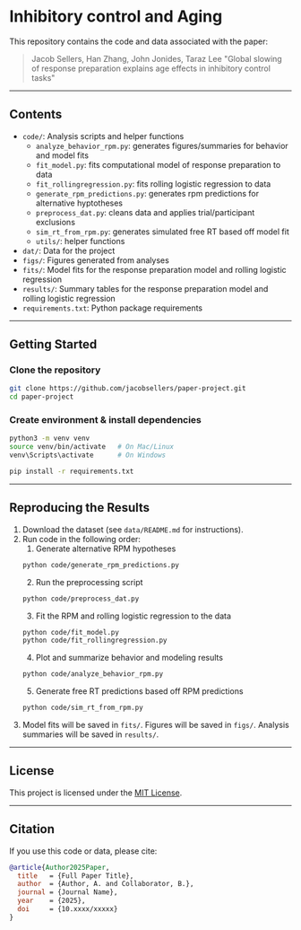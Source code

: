 # Inhibitory control and Aging

This repository contains the code and data associated with the paper:

> Jacob Sellers, Han Zhang, John Jonides, Taraz Lee "Global slowing of response preparation explains age effects in inhibitory control tasks"

---

## Contents
- `code/`: Analysis scripts and helper functions
  - `analyze_behavior_rpm.py`: generates figures/summaries for behavior and model fits
  - `fit_model.py`: fits computational model of response preparation to data
  - `fit_rollingregression.py`: fits rolling logistic regression to data
  - `generate_rpm_predictions.py`: generates rpm predictions for alternative hyptotheses
  - `preprocess_dat.py`: cleans data and applies trial/participant exclusions
  - `sim_rt_from_rpm.py`: generates simulated free RT based off model fit
  - `utils/`: helper functions
- `dat/`: Data for the project
- `figs/`: Figures generated from analyses
- `fits/`: Model fits for the response preparation model and rolling logistic regression
- `results/`: Summary tables for the response preparation model and rolling logistic regression
- `requirements.txt`: Python package requirements

---

## Getting Started

### Clone the repository
```bash
git clone https://github.com/jacobsellers/paper-project.git
cd paper-project
```

### Create environment & install dependencies
```bash
python3 -m venv venv
source venv/bin/activate   # On Mac/Linux
venv\Scripts\activate      # On Windows

pip install -r requirements.txt
```

---

## Reproducing the Results
1. Download the dataset (see `data/README.md` for instructions).
2. Run code in the following order:
    1. Generate alternative RPM hypotheses
    ```bash
    python code/generate_rpm_predictions.py
    ```
    2. Run the preprocessing script
    ```bash
    python code/preprocess_dat.py
    ```
    3. Fit the RPM and rolling logistic regression to the data
    ```bash
    python code/fit_model.py
    python code/fit_rollingregression.py
    ```
    4. Plot and summarize behavior and modeling results
    ```bash
    python code/analyze_behavior_rpm.py
    ```
    5. Generate free RT predictions based off RPM predictions
    ```bash
    python code/sim_rt_from_rpm.py
    ```
3. Model fits will be saved in `fits/`. Figures will be saved in `figs/`. Analysis summaries will be saved in `results/`.

---

## License
This project is licensed under the [MIT License](LICENSE).

---

## Citation
If you use this code or data, please cite:

```bibtex
@article{Author2025Paper,
  title   = {Full Paper Title},
  author  = {Author, A. and Collaborator, B.},
  journal = {Journal Name},
  year    = {2025},
  doi     = {10.xxxx/xxxxx}
}
```